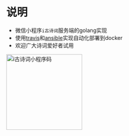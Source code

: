 # 说明
- 微信小程序`i古诗词`服务端的golang实现
- 使用[travis](https://travis-ci.com/)和[ansible](https://www.ansible.com/)实现自动化部署到docker
- 欢迎广大诗词爱好者试用

<img alt="i古诗词小程序码" src="https://i.loli.net/2018/11/11/5be80d00518d4.jpg" width="200">

